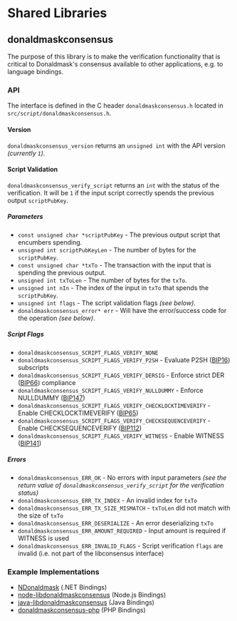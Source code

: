 Shared Libraries
================

## donaldmaskconsensus

The purpose of this library is to make the verification functionality that is critical to Donaldmask's consensus available to other applications, e.g. to language bindings.

### API

The interface is defined in the C header `donaldmaskconsensus.h` located in `src/script/donaldmaskconsensus.h`.

#### Version

`donaldmaskconsensus_version` returns an `unsigned int` with the API version *(currently `1`)*.

#### Script Validation

`donaldmaskconsensus_verify_script` returns an `int` with the status of the verification. It will be `1` if the input script correctly spends the previous output `scriptPubKey`.

##### Parameters
- `const unsigned char *scriptPubKey` - The previous output script that encumbers spending.
- `unsigned int scriptPubKeyLen` - The number of bytes for the `scriptPubKey`.
- `const unsigned char *txTo` - The transaction with the input that is spending the previous output.
- `unsigned int txToLen` - The number of bytes for the `txTo`.
- `unsigned int nIn` - The index of the input in `txTo` that spends the `scriptPubKey`.
- `unsigned int flags` - The script validation flags *(see below)*.
- `donaldmaskconsensus_error* err` - Will have the error/success code for the operation *(see below)*.

##### Script Flags
- `donaldmaskconsensus_SCRIPT_FLAGS_VERIFY_NONE`
- `donaldmaskconsensus_SCRIPT_FLAGS_VERIFY_P2SH` - Evaluate P2SH ([BIP16](https://github.com/donaldmask/bips/blob/master/bip-0016.mediawiki)) subscripts
- `donaldmaskconsensus_SCRIPT_FLAGS_VERIFY_DERSIG` - Enforce strict DER ([BIP66](https://github.com/donaldmask/bips/blob/master/bip-0066.mediawiki)) compliance
- `donaldmaskconsensus_SCRIPT_FLAGS_VERIFY_NULLDUMMY` - Enforce NULLDUMMY ([BIP147](https://github.com/donaldmask/bips/blob/master/bip-0147.mediawiki))
- `donaldmaskconsensus_SCRIPT_FLAGS_VERIFY_CHECKLOCKTIMEVERIFY` - Enable CHECKLOCKTIMEVERIFY ([BIP65](https://github.com/donaldmask/bips/blob/master/bip-0065.mediawiki))
- `donaldmaskconsensus_SCRIPT_FLAGS_VERIFY_CHECKSEQUENCEVERIFY` - Enable CHECKSEQUENCEVERIFY ([BIP112](https://github.com/donaldmask/bips/blob/master/bip-0112.mediawiki))
- `donaldmaskconsensus_SCRIPT_FLAGS_VERIFY_WITNESS` - Enable WITNESS ([BIP141](https://github.com/donaldmask/bips/blob/master/bip-0141.mediawiki))

##### Errors
- `donaldmaskconsensus_ERR_OK` - No errors with input parameters *(see the return value of `donaldmaskconsensus_verify_script` for the verification status)*
- `donaldmaskconsensus_ERR_TX_INDEX` - An invalid index for `txTo`
- `donaldmaskconsensus_ERR_TX_SIZE_MISMATCH` - `txToLen` did not match with the size of `txTo`
- `donaldmaskconsensus_ERR_DESERIALIZE` - An error deserializing `txTo`
- `donaldmaskconsensus_ERR_AMOUNT_REQUIRED` - Input amount is required if WITNESS is used
- `donaldmaskconsensus_ERR_INVALID_FLAGS` - Script verification `flags` are invalid (i.e. not part of the libconsensus interface)

### Example Implementations
- [NDonaldmask](https://github.com/MetacoSA/NDonaldmask/blob/5e1055cd7c4186dee4227c344af8892aea54faec/NDonaldmask/Script.cs#L979-#L1031) (.NET Bindings)
- [node-libdonaldmaskconsensus](https://github.com/bitpay/node-libdonaldmaskconsensus) (Node.js Bindings)
- [java-libdonaldmaskconsensus](https://github.com/dexX7/java-libdonaldmaskconsensus) (Java Bindings)
- [donaldmaskconsensus-php](https://github.com/Bit-Wasp/donaldmaskconsensus-php) (PHP Bindings)
